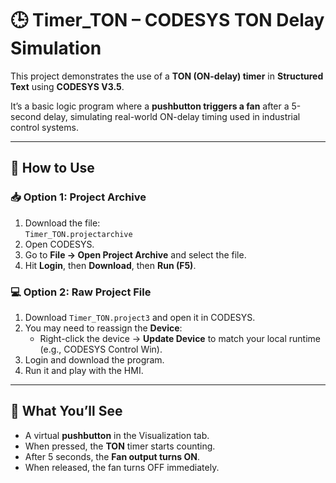 # 🕒 Timer_TON – CODESYS TON Delay Simulation

This project demonstrates the use of a **TON (ON-delay) timer** in **Structured Text** using **CODESYS V3.5**.

It’s a basic logic program where a **pushbutton triggers a fan** after a 5-second delay, simulating real-world ON-delay timing used in industrial control systems.

---

## 🚀 How to Use

### 📥 Option 1: Project Archive

1. Download the file:  
   `Timer_TON.projectarchive`
2. Open CODESYS.
3. Go to **File → Open Project Archive** and select the file.
4. Hit **Login**, then **Download**, then **Run (F5)**.

### 💻 Option 2: Raw Project File

1. Download `Timer_TON.project3` and open it in CODESYS.
2. You may need to reassign the **Device**:
   - Right-click the device → **Update Device** to match your local runtime (e.g., CODESYS Control Win).
3. Login and download the program.
4. Run it and play with the HMI.

---

## 👀 What You’ll See

- A virtual **pushbutton** in the Visualization tab.
- When pressed, the **TON** timer starts counting.
- After 5 seconds, the **Fan output turns ON**.
- When released, the fan turns OFF immediately.